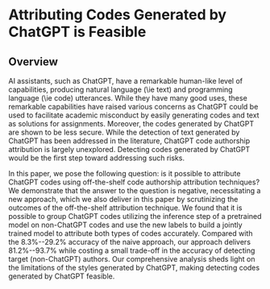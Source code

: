 # Attributing Codes Generated by ChatGPT is Feasible

## Overview
AI assistants, such as ChatGPT, have a remarkable human-like level of capabilities, producing natural language (\ie text) and programming language (\ie code) utterances.  While they have many good uses, these remarkable capabilities have raised various concerns as ChatGPT could be used to facilitate academic misconduct by easily generating codes and text as solutions for assignments. Moreover, the codes generated by ChatGPT are shown to be less secure. While the detection of text generated by ChatGPT has been addressed in the literature, ChatGPT code authorship attribution is largely unexplored. Detecting codes generated by ChatGPT would be the first step toward addressing such risks. 

In this paper, we pose the following question: is it possible to attribute ChatGPT codes using off-the-shelf code authorship attribution techniques? We demonstrate that the answer to the question is negative, necessitating a new approach, which we also deliver in this paper by scrutinizing the outcomes of the off-the-shelf attribution technique. We found that it is possible to group ChatGPT codes utilizing the inference step of a pretrained model on non-ChatGPT codes and use the new labels to build a jointly trained model to attribute both types of codes accurately. Compared with the 8.3\%--29.2\% accuracy of the naive approach, our approach delivers 81.2\%--93.7\% while costing a small trade-off in the accuracy of detecting target (non-ChatGPT) authors. Our comprehensive analysis sheds light on the limitations of the styles generated by ChatGPT, making detecting codes generated by ChatGPT feasible.

